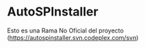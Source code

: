 # AutoSPInstaller
Esto es una Rama No Oficial del proyecto (https://autospinstaller.svn.codeplex.com/svn)
